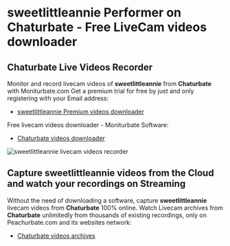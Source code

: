 # sweetlittleannie Performer on Chaturbate - Free LiveCam videos downloader

## Chaturbate Live Videos Recorder

Monitor and record livecam videos of **sweetlittleannie** from **Chaturbate** with Moniturbate.com
Get a premium trial for free by just and only registering with your Email address:
* [sweetlittleannie Premium videos downloader](https://moniturbate.com/request-demo-licence-key.html)

Free livecam videos downloader - Moniturbate Software:
* [Chaturbate videos downloader](https://moniturbate.com/moniturbate-download-software.html)

![sweetlittleannie livecam videos recorder](https://peachurnet.com/templates/moniturbate-software.png)


## Capture sweetlittleannie videos from the Cloud and watch your recordings on Streaming

Without the need of downloading a software, capture **sweetlittleannie** livecam videos from **Chaturbate** 100% online.
Watch Livecam archives from **Chaturbate** unlimitedly from thousands of existing recordings, only on Peachurbate.com and its websites network:
* [Chaturbate videos archives](https://peachurnet.com/)